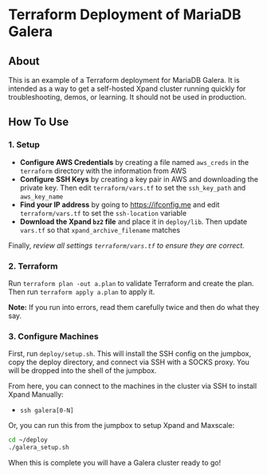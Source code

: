 # Terraform Deployment of MariaDB Galera

## About

This is an example of a Terraform deployment for MariaDB Galera. It is intended as a way to get a self-hosted Xpand cluster running quickly for troubleshooting, demos, or learning. It should not be used in production.

## How To Use

### 1. Setup

 - **Configure AWS Credentials** by creating a file named `aws_creds` in the `terraform` directory with the information from AWS
 - **Configure SSH Keys** by creating a key pair in AWS and downloading the private key. Then edit `terraform/vars.tf` to set the `ssh_key_path` and `aws_key_name`
 - **Find your IP address** by going to https://ifconfig.me and edit `terraform/vars.tf` to set the `ssh-location` variable
 - **Download the Xpand `bz2` file** and place it in `deploy/lib`. Then update `vars.tf` so that `xpand_archive_filename` matches

Finally, *review all settings `terraform/vars.tf` to ensure they are correct.*

### 2. Terraform

Run `terraform plan -out a.plan` to validate Terraform and create the plan. Then run `terraform apply a.plan` to apply it.

**Note:** If you run into errors, read them carefully twice and then do what they say.

### 3. Configure Machines

First, run `deploy/setup.sh`. This will install the SSH config on the jumpbox, copy the deploy directory, and connect via SSH with a SOCKS proxy. You will be dropped into the shell of the jumpbox.

From here, you can connect to the machines in the cluster via SSH to install Xpand Manually:

 - `ssh galera[0-N]`

Or, you can run this from the jumpbox to setup Xpand and Maxscale:

```bash
cd ~/deploy
./galera_setup.sh
```

When this is complete you will have a Galera cluster ready to go!